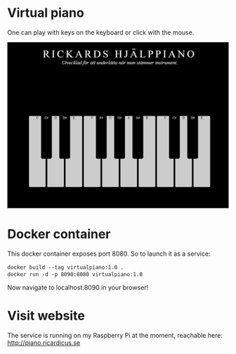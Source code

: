 # Virtual piano

One can play with keys on the keyboard or click with the mouse.

<img src="https://raw.githubusercontent.com/Ricardicus/virtualPiano/master/demo/piano.png"></img>

# Docker container

This docker container exposes port 8080.
So to launch it as a service:

```
docker build --tag virtualpiano:1.0 .
docker run -d -p 8090:8080 virtualpiano:1.0
```

Now navigate to localhost:8090 in your browser!

# Visit website

The service is running on my Raspberry Pi at the moment, reachable here:
http://piano.ricardicus.se
